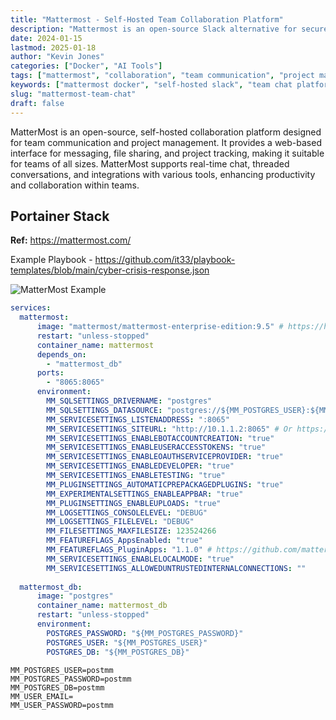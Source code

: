 ```yaml
---
title: "Mattermost - Self-Hosted Team Collaboration Platform"
description: "Mattermost is an open-source Slack alternative for secure team messaging, collaboration, and workflow automation. Self-hosted chat platform with full data control and enterprise features."
date: 2024-01-15
lastmod: 2025-01-18
author: "Kevin Jones"
categories: ["Docker", "AI Tools"]
tags: ["mattermost", "collaboration", "team communication", "project management", "self-hosted", "open source", "web app", "docker", "messaging", "chat", "productivity", "team collaboration", "slack alternative", "secure messaging"]
keywords: ["mattermost docker", "self-hosted slack", "team chat platform", "secure collaboration", "mattermost compose"]
slug: "mattermost-team-chat"
draft: false
---
```


MatterMost is an open-source, self-hosted collaboration platform designed for team communication and project management. It provides a web-based interface for messaging, file sharing, and project tracking, making it suitable for teams of all sizes. MatterMost supports real-time chat, threaded conversations, and integrations with various tools, enhancing productivity and collaboration within teams.

## Portainer Stack

**Ref:** <https://mattermost.com/>

Example Playbook - https://github.com/it33/playbook-templates/blob/main/cyber-crisis-response.json

![MatterMost Example](../images/mattermost_example.png)

```yaml
services:
  mattermost:
      image: "mattermost/mattermost-enterprise-edition:9.5" # https://hub.com/r/mattermost/mattermost-enterprise-edition/tags
      restart: "unless-stopped"
      container_name: mattermost
      depends_on:
        - "mattermost_db"
      ports:
        - "8065:8065"
      environment:
        MM_SQLSETTINGS_DRIVERNAME: "postgres"
        MM_SQLSETTINGS_DATASOURCE: "postgres://${MM_POSTGRES_USER}:${MM_POSTGRES_PASSWORD}@mattermost_db/${MM_POSTGRES_DB}?sslmode=disable&connect_timeout=10"
        MM_SERVICESETTINGS_LISTENADDRESS: ":8065"
        MM_SERVICESETTINGS_SITEURL: "http://10.1.1.2:8065" # Or https://MM.domain.com
        MM_SERVICESETTINGS_ENABLEBOTACCOUNTCREATION: "true"
        MM_SERVICESETTINGS_ENABLEUSERACCESSTOKENS: "true"
        MM_SERVICESETTINGS_ENABLEOAUTHSERVICEPROVIDER: "true"
        MM_SERVICESETTINGS_ENABLEDEVELOPER: "true"
        MM_SERVICESETTINGS_ENABLETESTING: "true"
        MM_PLUGINSETTINGS_AUTOMATICPREPACKAGEDPLUGINS: "true"
        MM_EXPERIMENTALSETTINGS_ENABLEAPPBAR: "true"
        MM_PLUGINSETTINGS_ENABLEUPLOADS: "true"
        MM_LOGSETTINGS_CONSOLELEVEL: "DEBUG"
        MM_LOGSETTINGS_FILELEVEL: "DEBUG"
        MM_FILESETTINGS_MAXFILESIZE: 123524266
        MM_FEATUREFLAGS_AppsEnabled: "true"
        MM_FEATUREFLAGS_PluginApps: "1.1.0" # https://github.com/mattermost/mattermost-plugin-apps/releases
        MM_SERVICESETTINGS_ENABLELOCALMODE: "true"
        MM_SERVICESETTINGS_ALLOWEDUNTRUSTEDINTERNALCONNECTIONS: ""
  
  mattermost_db:
      image: "postgres"
      container_name: mattermost_db
      restart: "unless-stopped"
      environment:
        POSTGRES_PASSWORD: "${MM_POSTGRES_PASSWORD}"
        POSTGRES_USER: "${MM_POSTGRES_USER}"
        POSTGRES_DB: "${MM_POSTGRES_DB}"
```

```.env
MM_POSTGRES_USER=postmm
MM_POSTGRES_PASSWORD=postmm
MM_POSTGRES_DB=postmm
MM_USER_EMAIL=
MM_USER_PASSWORD=postmm
```